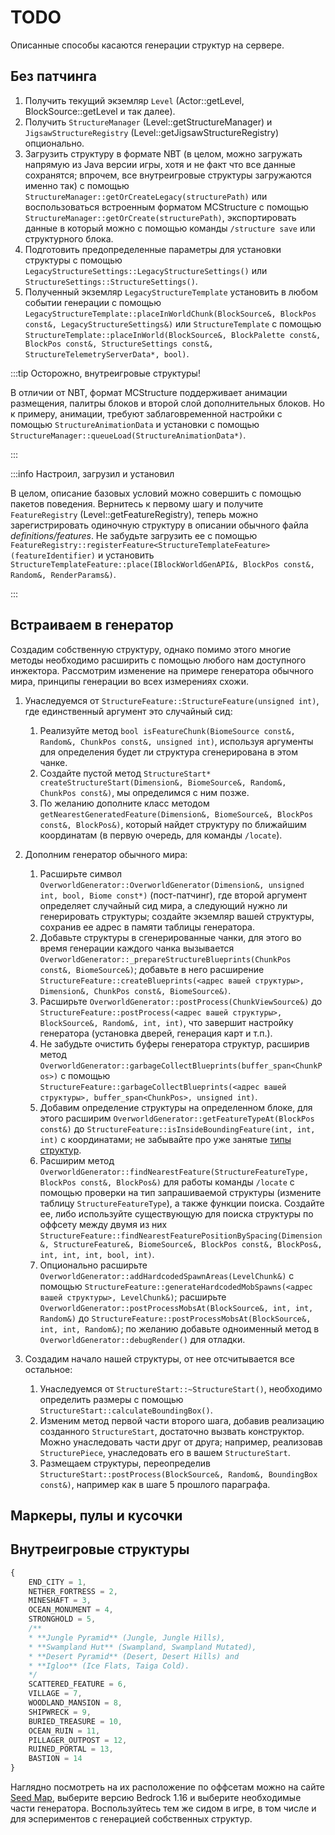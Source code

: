 # TODO

Описанные способы касаются генерации структур на сервере.

## Без патчинга

1. Получить текущий экземляр `Level` (Actor\:\:getLevel, BlockSource\:\:getLevel и так далее).
2. Получить `StructureManager` (Level\:\:getStructureManager) и `JigsawStructureRegistry` (Level::getJigsawStructureRegistry) опционально.
3. Загрузить структуру в формате NBT (в целом, можно загружать напрямую из Java версии игры, хотя и не факт что все данные сохранятся; впрочем, все внутреигровые структуры загружаются именно так) с помощью `StructureManager::getOrCreateLegacy(structurePath)` или воспользоваться встроенным форматом MCStructure с помощью `StructureManager::getOrCreate(structurePath)`, экспортировать данные в который можно с помощью команды `/structure save` или структурного блока.
4. Подготовить предопределенные параметры для установки структуры с помощью `LegacyStructureSettings::LegacyStructureSettings()` или `StructureSettings::StructureSettings()`.
5. Полученный экземляр `LegacyStructureTemplate` установить в любом событии генерации с помощью `LegacyStructureTemplate::placeInWorldChunk(BlockSource&, BlockPos const&, LegacyStructureSettings&)` или `StructureTemplate` с помощью `StructureTemplate::placeInWorld(BlockSource&, BlockPalette const&, BlockPos const&, StructureSettings const&, StructureTelemetryServerData*, bool)`.

:::tip Осторожно, внутреигровые структуры!

В отличии от NBT, формат MCStructure поддерживает анимации размещения, палитры блоков и второй слой дополнительных блоков. Но к примеру, анимации, требуют заблаговременной настройки с помощью `StructureAnimationData` и установки с помощью `StructureManager::queueLoad(StructureAnimationData*)`.

:::

:::info Настроил, загрузил и установил

В целом, описание базовых условий можно совершить с помощью пакетов поведения. Вернитесь к первому шагу и получите `FeatureRegistry` (Level\:\:getFeatureRegistry), теперь можно зарегистрировать одиночную структуру в описании обычного файла *definitions/features*. Не забудьте загрузить ее с помощью `FeatureRegistry::registerFeature<StructureTemplateFeature>(featureIdentifier)` и установить `StructureTemplateFeature::place(IBlockWorldGenAPI&, BlockPos const&, Random&, RenderParams&)`.

:::

## Встраиваем в генератор

Создадим собственную структуру, однако помимо этого многие методы необходимо расширить с помощью любого нам доступного инжектора. Рассмотрим изменение на примере генератора обычного мира, принципы генерации во всех измерениях схожи.

1. Унаследуемся от `StructureFeature::StructureFeature(unsigned int)`, где единственный аргумент это случайный сид:

    1. Реализуйте метод `bool isFeatureChunk(BiomeSource const&, Random&, ChunkPos const&, unsigned int)`, используя аргументы для определения будет ли структура сгенерирована в этом чанке.
    2. Создайте пустой метод `StructureStart* createStructureStart(Dimension&, BiomeSource&, Random&, ChunkPos const&)`, мы определимся с ним позже.
    3. По желанию дополните класс методом `getNearestGeneratedFeature(Dimension&, BiomeSource&, BlockPos const&, BlockPos&)`, который найдет структуру по ближайшим координатам (в первую очередь, для команды `/locate`).

2. Дополним генератор обычного мира:

    1. Расширьте символ `OverworldGenerator::OverworldGenerator(Dimension&, unsigned int, bool, Biome const*)` (пост-патчинг), где второй аргумент определяет случайный сид мира, а следующий нужно ли генерировать структуры; создайте экземляр вашей структуры, сохранив ее адрес в памяти таблицы генератора.
    2. Добавьте структуры в сгенерированные чанки, для этого во время генерации каждого чанка вызывается `OverworldGenerator::_prepareStructureBlueprints(ChunkPos const&, BiomeSource&)`; добавьте в него расширение `StructureFeature::createBlueprints(<адрес вашей структуры>, Dimension&, ChunkPos const&, BiomeSource&)`.
    3. Расширьте `OverworldGenerator::postProcess(ChunkViewSource&)` до `StructureFeature::postProcess(<адрес вашей структуры>, BlockSource&, Random&, int, int)`, что завершит настройку генератора (установка дверей, генерация карт и т.п.).
    4. Не забудьте очистить буферы генератора структур, расширив метод `OverworldGenerator::garbageCollectBlueprints(buffer_span<ChunkPos>)` с помощью `StructureFeature::garbageCollectBlueprints(<адрес вашей структуры>, buffer_span<ChunkPos>, unsigned int)`.
    5. Добавим определение структуры на определенном блоке, для этого расширим `OverworldGenerator::getFeatureTypeAt(BlockPos const&)` до `StructureFeature::isInsideBoundingFeature(int, int, int)` с координатами; не забывайте про уже занятые [типы структур](#внутреигровые-структуры).
    6. Расширим метод `OverworldGenerator::findNearestFeature(StructureFeatureType, BlockPos const&, BlockPos&)` для работы команды `/locate` с помощью проверки на тип запрашиваемой структуры (измените таблицу `StructureFeatureType`), а также функции поиска. Создайте ее, либо используйте существующую для поиска структуры по оффсету между двумя из них `StructureFeature::findNearestFeaturePositionBySpacing(Dimension&, StructureFeature&, BiomeSource&, BlockPos const&, BlockPos&, int, int, int, bool, int)`.
    7. Опционально расширьте `OverworldGenerator::addHardcodedSpawnAreas(LevelChunk&)` с помощью `StructureFeature::generateHardcodedMobSpawns(<адрес вашей структуры>, LevelChunk&)`; расширьте `OverworldGenerator::postProcessMobsAt(BlockSource&, int, int, Random&)` до `StructureFeature::postProcessMobsAt(BlockSource&, int, int, Random&)`; по желанию добавьте одноименный метод в `OverworldGenerator::debugRender()` для отладки.

3. Создадим начало нашей структуры, от нее отсчитывается все остальное:

    1. Унаследуемся от `StructureStart::~StructureStart()`, необходимо определить размеры с помощью `StructureStart::calculateBoundingBox()`.
    2. Изменим метод первой части второго шага, добавив реализацию созданного `StructureStart`, достаточно вызвать конструктор. Можно унаследовать части друг от друга; например, реализовав `StructurePiece`, унаследовать его в вашем `StructureStart`.
    3. Размещаем структуры, переопределив `StructureStart::postProcess(BlockSource&, Random&, BoundingBox const&)`, например как в шаге 5 прошлого параграфа.

## Маркеры, пулы и кусочки

## Внутреигровые структуры

```js
{
    END_CITY = 1,
    NETHER_FORTRESS = 2,
    MINESHAFT = 3,
    OCEAN_MONUMENT = 4,
    STRONGHOLD = 5,
    /**
    * **Jungle Pyramid** (Jungle, Jungle Hills),
    * **Swampland Hut** (Swampland, Swampland Mutated),
    * **Desert Pyramid** (Desert, Desert Hills) and
    * **Igloo** (Ice Flats, Taiga Cold).
    */
    SCATTERED_FEATURE = 6,
    VILLAGE = 7,
    WOODLAND_MANSION = 8,
    SHIPWRECK = 9,
    BURIED_TREASURE = 10,
    OCEAN_RUIN = 11,
    PILLAGER_OUTPOST = 12,
    RUINED_PORTAL = 13,
    BASTION = 14
}
```

Наглядно посмотреть на их расположение по оффсетам можно на сайте [Seed Map](https://www.chunkbase.com/apps/seed-map), выберите версию Bedrock 1.16 и выберите необходимые части генератора. Воспользуйтесь тем же сидом в игре, в том числе и для эспериментов с генерацией собственных структур.
